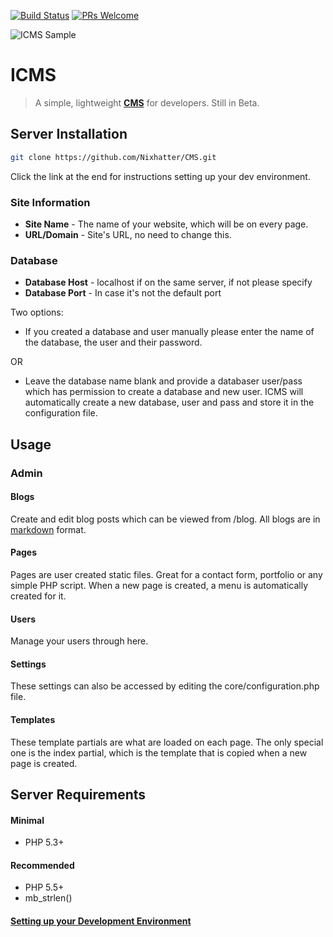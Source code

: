[![Build Status](https://travis-ci.org/dillonco/CMS.svg?branch=master)](https://travis-ci.org/Nixhatter/CMS)
 [![PRs Welcome](https://img.shields.io/badge/PRs-welcome-brightgreen.svg?style=flat-square)](http://makeapullrequest.com)

![ICMS Sample](http://i.imgur.com/KkcxwGj.gif)

# ICMS
> A simple, lightweight **[CMS](https://en.wikipedia.org/wiki/Content_management_system)** for developers. Still in Beta.

## Server Installation
```sh
git clone https://github.com/Nixhatter/CMS.git
```
Click the link at the end for instructions setting up your dev environment.

### Site Information
* **Site Name** - The name of your website, which will be on every page.
* **URL/Domain** - Site's URL, no need to change this.

### Database
* **Database Host** - localhost if on the same server, if not please specify
* **Database Port** - In case it's not the default port

Two options:

* If you created a database and user manually please enter the name of the database, the user and their password.

OR

* Leave the database name blank and provide a databaser user/pass which has permission to create a database and new user. ICMS will automatically create a new database, user and pass and store it in the configuration file.

## Usage

### Admin
#### Blogs
Create and edit blog posts which can be viewed from /blog. All blogs are in [markdown](http://parsedown.org/demo) format.
#### Pages
Pages are user created static files. Great for a contact form, portfolio or any simple PHP script. When a new page is created, a menu is automatically created for it.
#### Users
Manage your users through here.
#### Settings
These settings can also be accessed by editing the core/configuration.php file.
#### Templates
These template partials are what are loaded on each page. The only special one is the index partial, which is the template that is copied when a new page is created.

## Server Requirements
#### Minimal
- PHP 5.3+

#### Recommended
- PHP 5.5+
- mb_strlen()

#### [Setting up your Development Environment](https://github.com/Nixhatter/CMS/blob/master/INSTALL.md)
